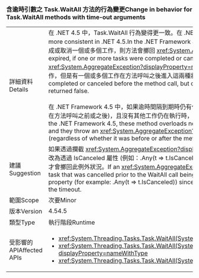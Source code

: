 ### <a name="change-in-behavior-for-taskwaitall-methods-with-time-out-arguments"></a><span data-ttu-id="7b4cf-101">含逾時引數之 Task.WaitAll 方法的行為變更</span><span class="sxs-lookup"><span data-stu-id="7b4cf-101">Change in behavior for Task.WaitAll methods with time-out arguments</span></span>

|   |   |
|---|---|
|<span data-ttu-id="7b4cf-102">詳細資料</span><span class="sxs-lookup"><span data-stu-id="7b4cf-102">Details</span></span>|<span data-ttu-id="7b4cf-103">在 .NET 4.5 中，Task.WaitAll 行為變得更一致。在 .NET Framework 4 中，這些方法的行為不一致。</span><span class="sxs-lookup"><span data-stu-id="7b4cf-103">Task.WaitAll behavior was made more consistent in .NET 4.5.In the .NET Framework 4, these methods behaved inconsistently.</span></span> <span data-ttu-id="7b4cf-104">逾時過期時，如果在方法呼叫之前已完成或取消一個或多個工作，則方法會擲回 <xref:System.AggregateException?displayProperty=name> 例外狀況。</span><span class="sxs-lookup"><span data-stu-id="7b4cf-104">When the time-out expired, if one or more tasks were completed or canceled before the method call, the method threw an <xref:System.AggregateException?displayProperty=name> exception.</span></span> <span data-ttu-id="7b4cf-105">當逾時過期時，如果在方法呼叫之前沒有任何已完成或取消的工作，但是有一個或多個工作在方法呼叫之後進入這兩種狀態，則方法會傳回 false。</span><span class="sxs-lookup"><span data-stu-id="7b4cf-105">When the time-out expired, if no tasks were completed or canceled before the method call, but one or more tasks entered these states after the method call, the method returned false.</span></span><br/><br/><span data-ttu-id="7b4cf-106">在 .NET Framework 4.5 中，如果逾時間隔到期時仍有任何工作正在執行，這些方法多載現在會傳回 false，而只有在取消輸入工作 (不論是在方法呼叫之前或之後)，且沒有其他工作仍在執行時，才會擲回 <xref:System.AggregateException?displayProperty=name> 例外狀況。</span><span class="sxs-lookup"><span data-stu-id="7b4cf-106">In the .NET Framework 4.5, these method overloads now return false if any tasks are still running when the time-out interval expired, and they throw an <xref:System.AggregateException?displayProperty=name> exception only if an input task was cancelled (regardless of whether it was before or after the method call) and no other tasks are still running.</span></span>|
|<span data-ttu-id="7b4cf-107">建議</span><span class="sxs-lookup"><span data-stu-id="7b4cf-107">Suggestion</span></span>|<span data-ttu-id="7b4cf-108">如果透過攔截 <xref:System.AggregateException?displayProperty=name>來偵測某個工作在叫用 WaitAll 呼叫之前是否已取消，該程式碼應改為透過 IsCanceled 屬性 (例如：.Any(t =&gt; t.IsCanceled)) 執行相同的偵測，因為 .NET 4.6 只會在所有等候的工作在逾時前都已完成時，才會擲回此例外狀況。</span><span class="sxs-lookup"><span data-stu-id="7b4cf-108">If an <xref:System.AggregateException?displayProperty=name> was being caught as a means of detecting a task that was cancelled prior to the WaitAll call being invoked, that code should instead do the same detection via the IsCanceled property (for example: .Any(t =&gt; t.IsCanceled)) since .NET 4.6 will only throw in that case if all awaited tasks are completed prior to the timeout.</span></span>|
|<span data-ttu-id="7b4cf-109">範圍</span><span class="sxs-lookup"><span data-stu-id="7b4cf-109">Scope</span></span>|<span data-ttu-id="7b4cf-110">次要</span><span class="sxs-lookup"><span data-stu-id="7b4cf-110">Minor</span></span>|
|<span data-ttu-id="7b4cf-111">版本</span><span class="sxs-lookup"><span data-stu-id="7b4cf-111">Version</span></span>|<span data-ttu-id="7b4cf-112">4.5</span><span class="sxs-lookup"><span data-stu-id="7b4cf-112">4.5</span></span>|
|<span data-ttu-id="7b4cf-113">類型</span><span class="sxs-lookup"><span data-stu-id="7b4cf-113">Type</span></span>|<span data-ttu-id="7b4cf-114">執行階段</span><span class="sxs-lookup"><span data-stu-id="7b4cf-114">Runtime</span></span>|
|<span data-ttu-id="7b4cf-115">受影響的 API</span><span class="sxs-lookup"><span data-stu-id="7b4cf-115">Affected APIs</span></span>|<ul><li><xref:System.Threading.Tasks.Task.WaitAll(System.Threading.Tasks.Task[],System.Int32)?displayProperty=nameWithType></li><li><xref:System.Threading.Tasks.Task.WaitAll(System.Threading.Tasks.Task[],System.Int32,System.Threading.CancellationToken)?displayProperty=nameWithType></li><li><xref:System.Threading.Tasks.Task.WaitAll(System.Threading.Tasks.Task[],System.TimeSpan)?displayProperty=nameWithType></li></ul>|

